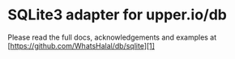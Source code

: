 # SQLite3 adapter for upper.io/db

Please read the full docs, acknowledgements and examples at
[https://github.com/WhatsHalal/db/sqlite][1]

[1]: https://github.com/WhatsHalal/db/sqlite
